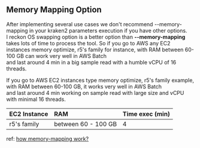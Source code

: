## Memory Mapping Option

After implementing several use cases we don't recommend --memory-mapping in your kraken2 parameters execution if you have other options. \
I reckon OS swapping option is a better option than **--memory-mapping**  takes lots of time to process the tool.
So if you go to AWS any EC2 instances memory optimize, r5's family for instance, with RAM between 60-100 GB can work very well in AWS Batch \
and last around 4 min in a big sample read with a humble vCPU of 16 threads.

If you go to AWS EC2 instances type memory optimize, r5's family example, with RAM between 60-100 GB, it works very well in AWS Batch \
and last around 4 min working on sample read with large size and vCPU with minimal 16 threads.

| EC2 Instance | RAM                 | Time exec (min)|
| :---         | :---                | :---           |
| r5's family  | between 60 - 100 GB | 4              |

ref: [how memory-mapping work?](https://github.com/DerrickWood/kraken2/issues/120)
